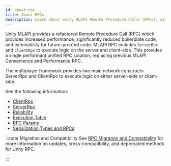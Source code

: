 ```yaml
---
id: about-rpc
title: About RPCs
description: Learn about Unity MLAPI Remote Procedure Calls (RPCs), with implementations for server-side ServerRpc and client-side ClientRpc.
---
```


Unity MLAPI provides a refactored Remote Procedure Call (RPC) which provides increased performance, significantly reduced boilerplate code, and extensibility for future-proofed code. MLAPI RPC includes `ServerRpc` and `ClientRpc` to execute logic on the server and client-side. This provides a single performant unified RPC solution, replacing previous MLAPI Convenience and Performance RPC.

The multiplayer framework provides two main network constructs ServerRpc and ClientRpc to execute logic on either server-side or client-side. 

See the following information:


* [ClientRpc](clientrpc.md)
* [ServerRpc](serverrpc.md)
* [Reliability](reliabilty.md)
* [Execution Table](execution-table.md)
* [RPC Params](rpc-params.md)
* [Serialization Types and RPCs](serialization.md)

:::note Migration and Compatibility
See [RPC Migration and Compatibility](rpc-compatibility.md) for more information on updates, cross-compatibility, and deprecated methods for Unity RPC.

:::